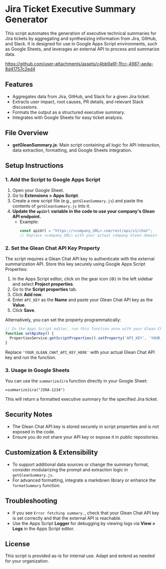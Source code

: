 # Jira Ticket Executive Summary Generator

This script automates the generation of executive technical summaries for Jira tickets by aggregating and synthesizing information from Jira, GitHub, and Slack. It is designed for use in Google Apps Script environments, such as Google Sheets, and leverages an external API to process and summarize data.


https://github.com/user-attachments/assets/c4bb9a6f-1fcc-4987-aeda-8d41757c2ed4


## Features
- Aggregates data from Jira, GitHub, and Slack for a given Jira ticket.
- Extracts user impact, root causes, PR details, and relevant Slack discussions.
- Formats the output as a structured executive summary.
- Integrates with Google Sheets for easy ticket analysis.

## File Overview
- **getGleanSummary.js**: Main script containing all logic for API interaction, data extraction, formatting, and Google Sheets integration.

## Setup Instructions

### 1. Add the Script to Google Apps Script
1. Open your Google Sheet.
2. Go to **Extensions > Apps Script**.
3. Create a new script file (e.g., `getGleanSummary.js`) and paste the contents of `getGleanSummary.js` into it.
4. **Update the `apiUrl` variable in the code to use your company's Glean API endpoint.**
   - Example:
     ```js
     const apiUrl = "https://<company_URL>.com/rest/api/v1/chat";
     // Replace <company_URL> with your actual company Glean domain
     ```

### 2. Set the Glean Chat API Key Property
The script requires a Glean Chat API key to authenticate with the external summarization API. Store this key securely using Google Apps Script Properties:

1. In the Apps Script editor, click on the gear icon (⚙️) in the left sidebar and select **Project properties**.
2. Go to the **Script properties** tab.
3. Click **Add row**.
4. Enter `API_KEY` as the **Name** and paste your Glean Chat API key as the **Value**.
5. Click **Save**.

Alternatively, you can set the property programmatically:
```js
// In the Apps Script editor, run this function once with your Glean Chat API key
function setApiKey() {
  PropertiesService.getScriptProperties().setProperty('API_KEY', 'YOUR_GLEAN_CHAT_API_KEY_HERE');
}
```
Replace `'YOUR_GLEAN_CHAT_API_KEY_HERE'` with your actual Glean Chat API key and run the function.

### 3. Usage in Google Sheets
You can use the `summarizeJira` function directly in your Google Sheet:

```
=summarizeJira("JIRA-1234")
```
This will return a formatted executive summary for the specified Jira ticket.

## Security Notes
- The Glean Chat API key is stored securely in script properties and is not exposed in the code.
- Ensure you do not share your API key or expose it in public repositories.

## Customization & Extensibility
- To support additional data sources or change the summary format, consider modularizing the prompt and extraction logic in `getGleanSummary.js`.
- For advanced formatting, integrate a markdown library or enhance the `formatSummary` function.

## Troubleshooting
- If you see `Error fetching summary.`, check that your Glean Chat API key is set correctly and that the external API is reachable.
- Use the Apps Script **Logger** for debugging by viewing logs via **View > Logs** in the Apps Script editor.

## License
This script is provided as-is for internal use. Adapt and extend as needed for your organization. 
